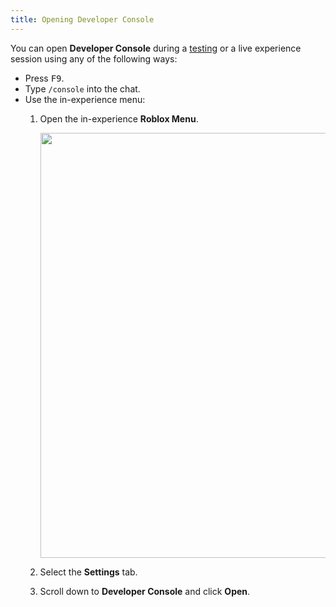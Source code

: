 ```yaml
---
title: Opening Developer Console
---
```


You can open **Developer Console** during a [testing](../../studio/testing-modes.md) or a live experience session using any of the following ways:

- Press <kbd>F9</kbd>.
- Type `/console` into the chat.
- Use the in-experience menu:
  1. Open the in-experience **Roblox Menu**.

     <img src="../../assets/ui/general/Roblox-Menu-Button.png" width="680" />

  2. Select the **Settings** tab.
  3. Scroll down to **Developer Console** and click **Open**.
